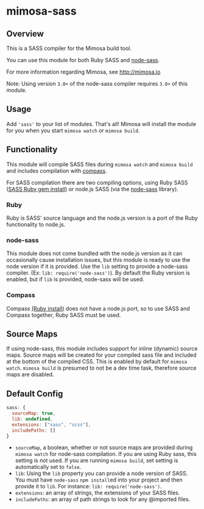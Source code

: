mimosa-sass
===========

## Overview

This is a SASS compiler for the Mimosa build tool.

You can use this module for both Ruby SASS and [node-sass](https://github.com/andrew/node-sass).

For more information regarding Mimosa, see http://mimosa.io

Note: Using version `3.0+` of the node-sass compiler requires `3.0+` of this module.

## Usage

Add `'sass'` to your list of modules.  That's all!  Mimosa will install the module for you when you start `mimosa watch` or `mimosa build`.

## Functionality

This module will compile SASS files during `mimosa watch` and `mimosa build` and includes compilation with [compass](http://compass-style.org/).

For SASS compilation there are two compiling options, using Ruby SASS ([SASS Ruby gem install)](http://sass-lang.com/) or node.js SASS (via the [node-sass](https://github.com/andrew/node-sass) library).

### Ruby

Ruby is SASS' source language and the node.js version is a port of the Ruby functionality to node.js.

### node-sass

This module does not come bundled with the node.js version as it can occasionally cause installation issues, but this module is ready to use the node version if it is provided. Use the `lib` setting to provide a node-sass compiler. (Ex: `lib: require('node-sass')`). By default the Ruby version is enabled, but if `lib` is provided, node-sass will be used.

### Compass

Compass [(Ruby install)](http://compass-style.org/install/) does not have a node.js port, so to use SASS and Compass together, Ruby SASS must be used.

## Source Maps

If using node-sass, this module includes support for inline (dynamic) source maps.  Source maps will be created for your compiled sass file and included at the bottom of the compiled CSS.  This is enabled by default for `mimosa watch`.  `mimosa build` is presumed to not be a dev time task, therefore source maps are disabled.

## Default Config

```javascript
sass: {
  sourceMap: true,
  lib: undefined,
  extensions: ["sass", "scss"],
  includePaths: []
}
```

* `sourceMap`, a boolean, whether or not source maps are provided during `mimosa watch` for node-sass compilation.  If you are using Ruby sass, this setting is not used.  If you are running `mimosa build`, set setting is automatically set to `false`.
* `lib`: Using the `lib` property you can provide a node version of SASS. You must have `node-sass` `npm install`ed into your project and then provide it to `lib`. For instance: `lib: require('node-sass')`.
* `extensions`: an array of strings, the extensions of your SASS files.
* `includePaths`: an array of path strings to look for any @imported files.